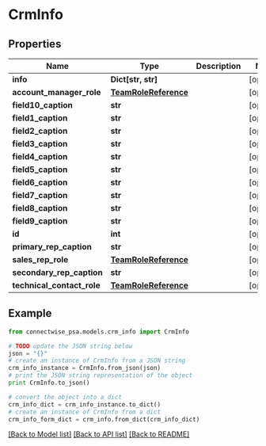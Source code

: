 # CrmInfo


## Properties
Name | Type | Description | Notes
------------ | ------------- | ------------- | -------------
**info** | **Dict[str, str]** |  | [optional] 
**account_manager_role** | [**TeamRoleReference**](TeamRoleReference.md) |  | [optional] 
**field10_caption** | **str** |  | [optional] 
**field1_caption** | **str** |  | [optional] 
**field2_caption** | **str** |  | [optional] 
**field3_caption** | **str** |  | [optional] 
**field4_caption** | **str** |  | [optional] 
**field5_caption** | **str** |  | [optional] 
**field6_caption** | **str** |  | [optional] 
**field7_caption** | **str** |  | [optional] 
**field8_caption** | **str** |  | [optional] 
**field9_caption** | **str** |  | [optional] 
**id** | **int** |  | [optional] 
**primary_rep_caption** | **str** |  | [optional] 
**sales_rep_role** | [**TeamRoleReference**](TeamRoleReference.md) |  | [optional] 
**secondary_rep_caption** | **str** |  | [optional] 
**technical_contact_role** | [**TeamRoleReference**](TeamRoleReference.md) |  | [optional] 

## Example

```python
from connectwise_psa.models.crm_info import CrmInfo

# TODO update the JSON string below
json = "{}"
# create an instance of CrmInfo from a JSON string
crm_info_instance = CrmInfo.from_json(json)
# print the JSON string representation of the object
print CrmInfo.to_json()

# convert the object into a dict
crm_info_dict = crm_info_instance.to_dict()
# create an instance of CrmInfo from a dict
crm_info_form_dict = crm_info.from_dict(crm_info_dict)
```
[[Back to Model list]](../README.md#documentation-for-models) [[Back to API list]](../README.md#documentation-for-api-endpoints) [[Back to README]](../README.md)


